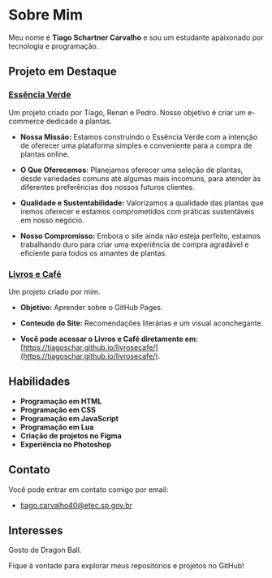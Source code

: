 # Sobre Mim

Meu nome é **Tiago Schartner Carvalho** e sou um estudante apaixonado por tecnologia e programação.

## Projeto em Destaque

### [Essência Verde](https://github.com/delsschoolaccount/EssenciaVerde)
Um projeto criado por Tiago, Renan e Pedro. Nosso objetivo é criar um e-commerce dedicado a plantas.

- **Nossa Missão:**   Estamos construindo o Essência Verde com a intenção de oferecer uma plataforma simples e conveniente para a compra de plantas online.

- **O Que Oferecemos:**  Planejamos oferecer uma seleção de plantas, desde variedades comuns até algumas mais incomuns, para atender às diferentes preferências dos nossos futuros clientes.

- **Qualidade e Sustentabilidade:**  Valorizamos a qualidade das plantas que iremos oferecer e estamos comprometidos com práticas sustentáveis em nosso negócio.

- **Nosso Compromisso:**  Embora o site ainda não esteja perfeito, estamos trabalhando duro para criar uma experiência de compra agradável e eficiente para todos os amantes de plantas.

### [Livros e Café](https://github.com/Tiagoschar/livrosecafe)
Um projeto criado por mim.

- **Objetivo:**  Aprender sobre o GitHub Pages.

- **Conteudo do Site:**  Recomendações literárias e um visual aconchegante.

- **Você pode acessar o Livros e Café diretamente em:**  [https://tiagoschar.github.io/livrosecafe/](https://tiagoschar.github.io/livrosecafe/).


## Habilidades

- **Programação em HTML** 
- **Programação em CSS** 
- **Programação em JavaScript** 
- **Programação em Lua**
- **Criação de projetos no Figma** 
- **Experiência no Photoshop** 

## Contato

Você pode entrar em contato comigo por email:

- tiago.carvalho40@etec.sp.gov.br


## Interesses

Gosto de Dragon Ball.

Fique à vontade para explorar meus repositórios e projetos no GitHub!
